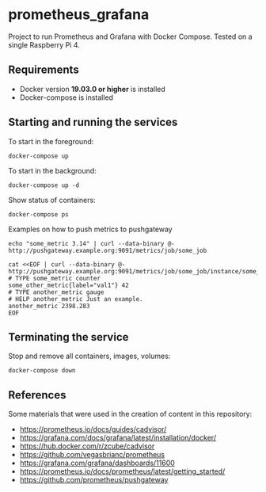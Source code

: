 # prometheus_grafana
Project to run Prometheus and Grafana with Docker Compose. Tested on a single Raspberry Pi 4.

## Requirements
 - Docker version **19.03.0 or higher** is installed
 - Docker-compose is installed


## Starting and running the services

To start in the foreground:
```
docker-compose up
```

To start in the background:
```
docker-compose up -d
```

Show status of containers:
```
docker-compose ps
```

Examples on how to push metrics to pushgateway
```
echo "some_metric 3.14" | curl --data-binary @- http://pushgateway.example.org:9091/metrics/job/some_job

cat <<EOF | curl --data-binary @- http://pushgateway.example.org:9091/metrics/job/some_job/instance/some_instance
# TYPE some_metric counter
some_other_metric{label="val1"} 42
# TYPE another_metric gauge
# HELP another_metric Just an example.
another_metric 2398.283
EOF
```

## Terminating the service
Stop and remove all containers, images, volumes:
```
docker-compose down
```

## References
Some materials that were used in the creation of content in this repository:
 - https://prometheus.io/docs/guides/cadvisor/
 - https://grafana.com/docs/grafana/latest/installation/docker/
 - https://hub.docker.com/r/zcube/cadvisor
 - https://github.com/vegasbrianc/prometheus
 - https://grafana.com/grafana/dashboards/11600
 - https://prometheus.io/docs/prometheus/latest/getting_started/
 - https://github.com/prometheus/pushgateway
